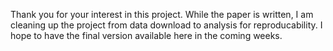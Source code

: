 Thank you for your interest in this project. While the paper is written, I am cleaning up the project from data download to analysis for reproducability. I hope to have the final version available here in the coming weeks.
